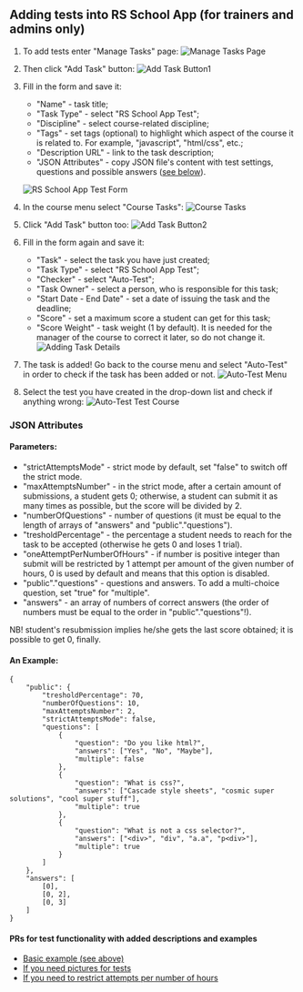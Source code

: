 ## Adding tests into RS School App (for trainers and admins only)

1. To add tests enter "Manage Tasks" page:
   ![Manage Tasks Page](./img/adding-tests-1.png)

2. Then click "Add Task" button:
   ![Add Task Button1](./img/adding-tests-2.png)

3. Fill in the form and save it:

   - "Name" - task title;
   - "Task Type" - select "RS School App Test";
   - "Discipline" - select course-related discipline;
   - "Tags" - set tags (optional) to highlight which aspect of the course it is related to. For example, "javascript", "html/css", etc.;
   - "Description URL" - link to the task description;
   - "JSON Attributes" - copy JSON file's content with test settings, questions and possible answers (<span style="color:green_apple">[see below](https://docs.app.rs.school/#/adding-tests?id=json-attributes)</span>).

   ![RS School App Test Form](./img/adding-tests-3.png)

4. In the course menu select "Course Tasks":
   ![Course Tasks](./img/adding-tests-4.png)

5. Click "Add Task" button too:
   ![Add Task Button2](./img/adding-tests-5.png)

6. Fill in the form again and save it:

   - "Task" - select the task you have just created;
   - "Task Type" - select "RS School App Test";
   - "Checker" - select "Auto-Test";
   - "Task Owner" - select a person, who is responsible for this task;
   - "Start Date - End Date" - set a date of issuing the task and the deadline;
   - "Score" - set a maximum score a student can get for this task;
   - "Score Weight" - task weight (1 by default). It is needed for the manager of the course to correct it later, so do not change it.
     ![Adding Task Details](./img/adding-tests-6.png)

7. The task is added! Go back to the course menu and select "Auto-Test" in order to check if the task has been added or not.
   ![Auto-Test Menu](./img/adding-tests-7.png)
8. Select the test you have created in the drop-down list and check if anything wrong:
   ![Auto-Test Test Course](./img/adding-tests-8.png)

### JSON Attributes

#### Parameters:

- "strictAttemptsMode" - strict mode by default, set "false" to switch off the strict mode.
- "maxAttemptsNumber" - in the strict mode, after a certain amount of submissions, a student gets 0; otherwise, a student can submit it as many times as possible, but the score will be divided by 2.
- "numberOfQuestions" - number of questions (it must be equal to the length of arrays of "answers" and "public"."questions").
- "tresholdPercentage" - the percentage a student needs to reach for the task to be accepted (otherwise he gets 0 and loses 1 trial).
- "oneAttemptPerNumberOfHours" - if number is positive integer than submit will be restricted by 1 attempt per amount of the given number of hours, 0 is used by default and means that this option is disabled.
- "public"."questions" - questions and answers. To add a multi-choice question, set "true" for "multiple".
- "answers" - an array of numbers of correct answers (the order of numbers must be equal to the order in "public"."questions"!).

NB! student's resubmission implies he/she gets the last score obtained; it is possible to get 0, finally.

#### An Example:

    {
        "public": {
            "tresholdPercentage": 70,
            "numberOfQuestions": 10,
            "maxAttemptsNumber": 2,
            "strictAttemptsMode": false,
            "questions": [
                {
                    "question": "Do you like html?",
                    "answers": ["Yes", "No", "Maybe"],
                    "multiple": false
                },
                {
                    "question": "What is css?",
                    "answers": ["Cascade style sheets", "cosmic super solutions", "cool super stuff"],
                    "multiple": true
                },
                {
                    "question": "What is not a css selector?",
                    "answers": ["<div>", "div", "a.a", "p<div>"],
                    "multiple": true
                }
            ]
        },
        "answers": [
            [0],
            [0, 2],
            [0, 3]
        ]
    }

#### PRs for test functionality with added descriptions and examples

- <span style="color:green_apple">[Basic example (see above)](https://github.com/rolling-scopes/rsschool-app/pull/530)</span>
- <span style="color:green_apple">[If you need pictures for tests](https://github.com/rolling-scopes/rsschool-app/pull/798)</span>
- <span style="color:green_apple">[If you need to restrict attempts per number of hours](https://github.com/rolling-scopes/rsschool-app/issues/1053)</span>
